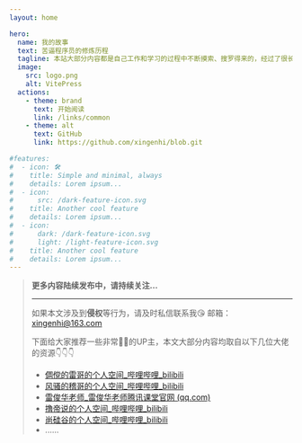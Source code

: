 ```yaml
---
layout: home

hero:
  name: 我的故事
  text: 苦逼程序员的修炼历程
  tagline: 本站大部分内容都是自己工作和学习的过程中不断摸索、搜罗得来的，经过了很长时间的整理与沉淀，在这里列出来分享给大家。
  image:
    src: logo.png
    alt: VitePress
  actions:
    - theme: brand
      text: 开始阅读
      link: /links/common
    - theme: alt
      text: GitHub
      link: https://github.com/xingenhi/blob.git

#features:
#  - icon: 🛠️
#    title: Simple and minimal, always
#    details: Lorem ipsum...
#  - icon:
#      src: /dark-feature-icon.svg
#    title: Another cool feature
#    details: Lorem ipsum...
#  - icon:
#      dark: /dark-feature-icon.svg
#      light: /light-feature-icon.svg
#    title: Another cool feature
#    details: Lorem ipsum...
---
```


> **更多内容陆续发布中，请持续关注...**
>
> ------
>
> 如果本文涉及到**侵权**等行为，请及时私信联系我:kissing_heart: 邮箱：xingenhi@163.com
>
> 下面给大家推荐一些非常:cow2::beer:的UP主，本文大部分内容均取自以下几位大佬的资源:point_down::point_down::point_down:
>
> - [倜傥的雷哥的个人空间_哔哩哔哩_bilibili ](https://space.bilibili.com/328600605)
> - [风骚的稽哥的个人空间_哔哩哔哩_bilibili](https://space.bilibili.com/12327895)
> - [雷俊华老师_雷俊华老师腾讯课堂官网 (qq.com) ](https://leijh.ke.qq.com/)
> - [撸帝说的个人空间_哔哩哔哩_bilibili ](https://space.bilibili.com/31137138)
> - [尚硅谷的个人空间_哔哩哔哩_bilibili ](https://space.bilibili.com/302417610)
> - ......
